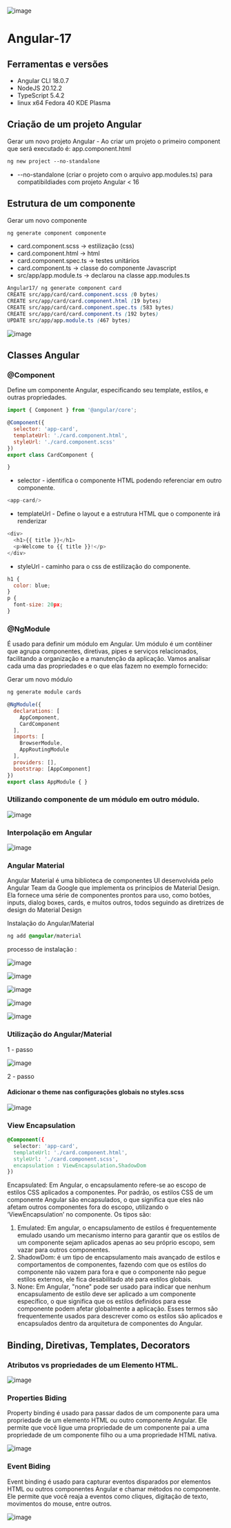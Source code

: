![image](https://github.com/FrankDestro/Curso-Angular-17/assets/93776452/c0f490ab-b736-4347-8ac9-a2513cc3a0c1) 

# Angular-17 

## Ferramentas e versões 
* Angular CLI 18.0.7
* NodeJS 20.12.2
* TypeScript 5.4.2
* linux x64 Fedora 40 KDE Plasma

## Criação de um projeto Angular 

Gerar um novo projeto Angular - Ao criar um projeto o primeiro component que será executado é: app.component.html

```css
ng new project --no-standalone 
```
* --no-standalone (criar o projeto com o arquivo app.modules.ts) para compatibildiades com projeto Angular < 16

## Estrutura de um componente 

Gerar um novo componente

```css
ng generate component componente
```

- card.component.scss -> estilização (css)
- card.component.html -> html 
- card.component.spec.ts -> testes unitários
- card.component.ts -> classe do componente Javascript
- src/app/app.module.ts -> declarou na classe app.modules.ts

```css
Angular17/ ng generate component card
CREATE src/app/card/card.component.scss (0 bytes)
CREATE src/app/card/card.component.html (19 bytes)
CREATE src/app/card/card.component.spec.ts (583 bytes)
CREATE src/app/card/card.component.ts (192 bytes)
UPDATE src/app/app.module.ts (467 bytes)
```

![image](https://github.com/FrankDestro/Curso-Angular-17/assets/93776452/c8b75ee0-b490-4b59-b6a0-cd0f68999472)

## Classes Angular 

### @Component
Define um componente Angular, especificando seu template, estilos, e outras propriedades.

```js
import { Component } from '@angular/core';

@Component({
  selector: 'app-card',
  templateUrl: './card.component.html',
  styleUrl: './card.component.scss'
})
export class CardComponent {

}
```

* selector - identifica o componente HTML podendo referenciar em outro componente.
```js
<app-card/>
```
* templateUrl  - Define o layout e a estrutura HTML que o componente irá renderizar
```js
<div>
  <h1>{{ title }}</h1>
  <p>Welcome to {{ title }}!</p>
</div>
```
* styleUrl - caminho para o css de estilização do componente. 
```js
h1 {
  color: blue;
}
p {
  font-size: 20px;
}
```

### @NgModule 
É usado para definir um módulo em Angular. Um módulo é um contêiner que agrupa componentes, diretivas, pipes e serviços relacionados, facilitando a organização e a manutenção da aplicação. Vamos analisar cada uma das propriedades e o que elas fazem no exemplo fornecido:

Gerar um novo módulo 

```css
ng generate module cards
```

```js 
@NgModule({
  declarations: [
    AppComponent,
    CardComponent
  ],
  imports: [
    BrowserModule,
    AppRoutingModule
  ],
  providers: [],
  bootstrap: [AppComponent]
})
export class AppModule { }
```

### Utilizando componente de um módulo em outro módulo. 

![image](https://github.com/FrankDestro/Angular17-Docs/assets/93776452/c70548b7-7234-4665-8e77-b6292a1372f0)

### Interpolação em Angular 

![image](https://github.com/FrankDestro/Angular17-Docs/assets/93776452/37d8015e-b618-48f4-816f-31bed23fa162)

### Angular Material 

Angular Material é uma biblioteca de componentes UI desenvolvida pelo Angular Team da Google que implementa os princípios de Material Design. Ela fornece uma série de componentes prontos para uso, como botões, inputs, dialog boxes, cards, e muitos outros, todos seguindo as diretrizes de design do Material Design

Instalação do Angular/Material 
```css
ng add @angular/material
```

processo de instalação :

![image](https://github.com/FrankDestro/Angular17-Docs/assets/93776452/73ad346e-df77-4714-bed8-cf0e1865930a)

![image](https://github.com/FrankDestro/Angular17-Docs/assets/93776452/9a2aaaff-f89b-4c50-8de1-326c55776c63)

![image](https://github.com/FrankDestro/Angular17-Docs/assets/93776452/5ae515df-57ef-498d-b828-1f8306305915)

![image](https://github.com/FrankDestro/Angular17-Docs/assets/93776452/e95b8bc4-c030-40fb-97e3-fde4ef447af2)

![image](https://github.com/FrankDestro/Angular17-Docs/assets/93776452/1421c454-6e53-4dd4-b8db-def0679a5fc7)

### Utilização do Angular/Material 

1 - passo 

![image](https://github.com/FrankDestro/Angular17-Docs/assets/93776452/48303c2f-4527-4775-ba97-dfc839a5a41c)

2 - passo 

#### Adicionar o theme nas configurações globais no styles.scss

![image](https://github.com/FrankDestro/Angular17-Docs/assets/93776452/a31f98b1-c034-4041-b5d6-fc856e60ad6e)

### View Encapsulation

```css
@Component({
  selector: 'app-card',
  templateUrl: './card.component.html',
  styleUrl: './card.component.scss',
  encapsulation : ViewEncapsulation.ShadowDom
})

```

Encapsulated: Em Angular, o encapsulamento refere-se ao escopo de estilos CSS aplicados a componentes. Por padrão, os estilos CSS de um componente Angular são encapsulados, o que significa que eles não afetam outros componentes fora do escopo, utilizando o ‘ViewEncapsulation’ no componente. Os tipos são:
1.	Emulated: Em angular, o encapsulamento de estilos é frequentemente emulado usando um mecanismo interno para garantir que os estilos de um componente sejam aplicados apenas ao seu próprio escopo, sem vazar para outros componentes.
2.	ShadowDom: é um tipo de encapsulamento mais avançado de estilos e comportamentos de componentes, fazendo com que os estilos do componente não vazem para fora e que o componente não pegue estilos externos, ele fica desabilitado até para estilos globais. 
3.	None: Em Angular, "none" pode ser usado para indicar que nenhum encapsulamento de estilo deve ser aplicado a um componente específico, o que significa que os estilos definidos para esse componente podem afetar globalmente a aplicação.
Esses termos são frequentemente usados para descrever como os estilos são aplicados e encapsulados dentro da arquitetura de componentes do Angular.

## Binding, Diretivas, Templates, Decorators

### Atributos vs propriedades de um Elemento HTML.

![image](https://github.com/FrankDestro/Angular17-Docs/assets/93776452/0349a52d-a0dc-4373-93dd-edb33480ba68)

### Properties Biding 

Property binding é usado para passar dados de um componente para uma propriedade de um elemento HTML ou outro componente Angular. Ele permite que você ligue uma propriedade de um componente pai a uma propriedade de um componente filho ou a uma propriedade HTML nativa.

![image](https://github.com/user-attachments/assets/57ceb561-f2a3-453b-913c-2ee9ed9c5894)


### Event Biding 

Event binding é usado para capturar eventos disparados por elementos HTML ou outros componentes Angular e chamar métodos no componente. Ele permite que você reaja a eventos como cliques, digitação de texto, movimentos do mouse, entre outros.

![image](https://github.com/user-attachments/assets/ac7a2648-6948-44a1-a36b-93b1a1d45252)
